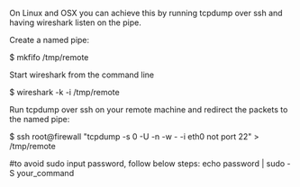 On Linux and OSX you can achieve this by running tcpdump over ssh and having wireshark listen on the pipe.

Create a named pipe:

$ mkfifo /tmp/remote

Start wireshark from the command line

$ wireshark -k -i /tmp/remote

Run tcpdump over ssh on your remote machine and redirect the packets to the named pipe:

$ ssh root@firewall "tcpdump -s 0 -U -n -w - -i eth0 not port 22" > /tmp/remote


#to avoid sudo input password, follow below steps:
echo password | sudo -S your_command

